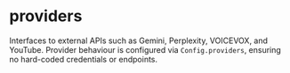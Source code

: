 # providers

Interfaces to external APIs such as Gemini, Perplexity, VOICEVOX, and YouTube. Provider behaviour is configured via `Config.providers`, ensuring no hard-coded credentials or endpoints.
